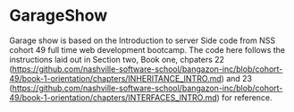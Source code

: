 # GarageShow

Garage show is based on the Introduction to server Side code from NSS cohort 49 full time web development bootcamp. The code here follows the instructions laid out in
Section two, Book one, chpaters 22 (https://github.com/nashville-software-school/bangazon-inc/blob/cohort-49/book-1-orientation/chapters/INHERITANCE_INTRO.md) and 23
 (https://github.com/nashville-software-school/bangazon-inc/blob/cohort-49/book-1-orientation/chapters/INTERFACES_INTRO.md) for reference.
